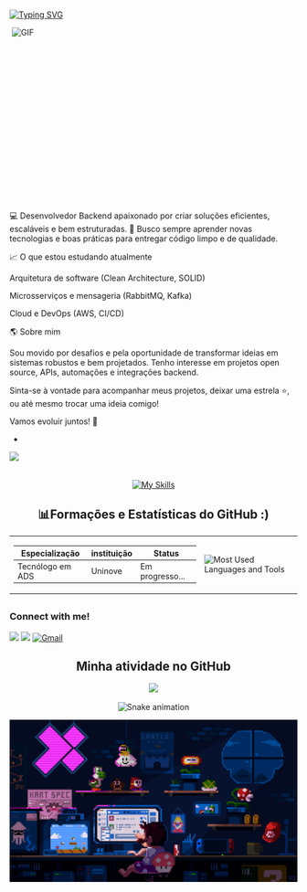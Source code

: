 
# <div align="center">
  <a href="https://git.io/typing-svg">
    <img src="https://readme-typing-svg.demolab.com?font=Fira+Code&weight=500&size=28&pause=1000&color=0000FF&center=true&vCenter=true&random=false&width=524&lines=Welcome+to+my+profile!+%F0%9F%91%8B" alt="Typing SVG">
  </a>
</div>
<p/>

  <img align="right" alt="GIF" src="https://github.com/abhisheknaiidu/abhisheknaiidu/blob/master/code.gif?raw=true" width="500" height="320" />

💻 Desenvolvedor Backend apaixonado por criar soluções eficientes, escaláveis e bem estruturadas.
🚀 Busco sempre aprender novas tecnologias e boas práticas para entregar código limpo e de qualidade.

📈 O que estou estudando atualmente

Arquitetura de software (Clean Architecture, SOLID)

Microsserviços e mensageria (RabbitMQ, Kafka)

Cloud e DevOps (AWS, CI/CD)

🌎 Sobre mim

Sou movido por desafios e pela oportunidade de transformar ideias em sistemas robustos e bem projetados.
Tenho interesse em projetos open source, APIs, automações e integrações backend.

Sinta-se à vontade para acompanhar meus projetos, deixar uma estrela ⭐, ou até mesmo trocar uma ideia comigo!

Vamos evoluir juntos! 🚀

-

![](./profile-3d-contrib/profile-green-animate.svg)

##
<div align="center">

[![My Skills](https://skillicons.dev/icons?i=python,js,ts,nodejs,react,git,github,vscode,&theme=dark)](https://skillicons.dev)

</div>

  <h2 align="center">📊Formações e Estatísticas do GitHub :)</h2>

<table align="center" style="border: 0;">
  <tr>
  <td>
  
  | Especialização      | instituição   | Status         | 
  |---------------------|---------------|----------------|
  | Tecnólogo em ADS    | Uninove       | Em progresso...|
  
  
  </td>
<td>
  <img 
    src="https://github-readme-stats.vercel.app/api/top-langs/?username=Davi-CleanCode&layout=compact&langs_count=30&theme=radical&hide_border=false&include_all_commits=true&count_private=true" 
    alt="Most Used Languages and Tools" 
  />
</td>

  
  </tr>
</table>


##

<h3 align="left">Connect with me!</h3>

<div>
  <a href="https://www.instagram.com/eumateuzz_" target="_blank"><img src="https://img.shields.io/badge/-Instagram-%23E4405F?style=for-the-badge&logo=instagram&logoColor=white" target="_blank"></a>
  <a href="https://www.linkedin.com/in/duarte-mateuz" target="_blank"><img src="https://img.shields.io/badge/-LinkedIn-%230077B5?style=for-the-badge&logo=linkedin&logoColor=white" target="_blank"></a> 
   <a href="mailto:mateus2732duarte@gmail.com">
    <img src="https://img.shields.io/static/v1?message=Gmail&logo=gmail&label=&color=007ACC&logoColor=white&labelColor=&style=for-the-badge" height="26" alt="Gmail" />
  </a>
</div>

##

<div style="text-align: center;" align="center">

<h2 align="center">Minha atividade no GitHub</h2>
<p align="center">
  <a href="https://github.com/ashutosh00710/github-readme-activity-graph">
    <img src="https://github-readme-activity-graph.vercel.app/graph?username=Davi-CleanCode&bg_color=1a1b27&color=6e93b5&line=ffffff&point=6e93b5&area=true&hide_border=true">
  </a>
</p>



![Snake animation](https://github.com/Mateuzz2732/Mateuzz2732/blob/output/github-contribution-grid-snake.svg)

<div>
<img align="center" alt="Header" src="https://github.com/DevLuxor08/DevLuxor08/blob/main/GIF/GifMario.gif" />
</div>





<!--
**Mateuzz2732/Mateuzz2732** is a ✨ _special_ ✨ repository because its `README.md` (this file) appears on your GitHub profile.

Here are some ideas to get you started:

- 🔭 I’m currently working on ...
- 🌱 I’m currently learning ...
- 👯 I’m looking to collaborate on ...
- 🤔 I’m looking for help with ...
- 💬 Ask me about ...
- 📫 How to reach me: ...
- 😄 Pronouns: ...
- ⚡ Fun fact: ...
-->
